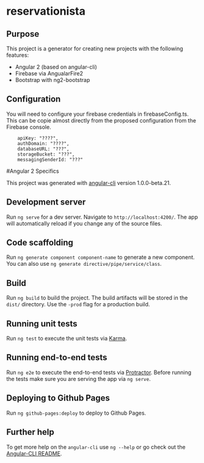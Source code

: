 # reservationista

## Purpose

This project is a generator for creating new projects with the following features:

* Angular 2 (based on angular-cli)
* Firebase via AngualarFire2
* Bootstrap with ng2-bootstrap

## Configuration

You will need to configure your firebase credentials in firebaseConfig.ts. This can be copie 
almost directly from the proposed configuration from the Firebase console.

```angular2html
    apiKey: "????",
    authDomain: "????",
    databaseURL: "???",
    storageBucket: "???",
    messagingSenderId: "???"
```

#Angular 2 Specifics

This project was generated with [angular-cli](https://github.com/angular/angular-cli) version 1.0.0-beta.21.

## Development server
Run `ng serve` for a dev server. Navigate to `http://localhost:4200/`. The app will automatically reload if you change any of the source files.

## Code scaffolding

Run `ng generate component component-name` to generate a new component. You can also use `ng generate directive/pipe/service/class`.

## Build

Run `ng build` to build the project. The build artifacts will be stored in the `dist/` directory. Use the `-prod` flag for a production build.

## Running unit tests

Run `ng test` to execute the unit tests via [Karma](https://karma-runner.github.io).

## Running end-to-end tests

Run `ng e2e` to execute the end-to-end tests via [Protractor](http://www.protractortest.org/).
Before running the tests make sure you are serving the app via `ng serve`.

## Deploying to Github Pages

Run `ng github-pages:deploy` to deploy to Github Pages.

## Further help

To get more help on the `angular-cli` use `ng --help` or go check out the [Angular-CLI README](https://github.com/angular/angular-cli/blob/master/README.md).
